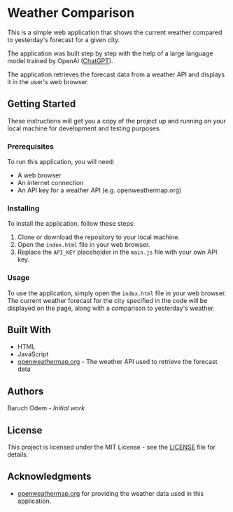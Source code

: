 # Weather Comparison

This is a simple web application that shows the current weather compared to yesterday's forecast for a given city.

The application was built step by step with the help of a large language model trained by OpenAI ([ChatGPT](https://chat.openai.com/)).

The application retrieves the forecast data from a weather API and displays it in the user's web browser.

## Getting Started
These instructions will get you a copy of the project up and running on your local machine for development and testing purposes.

### Prerequisites
To run this application, you will need:

- A web browser
- An internet connection
- An API key for a weather API (e.g. openweathermap.org)

### Installing
To install the application, follow these steps:

1. Clone or download the repository to your local machine.
1. Open the `index.html` file in your web browser.
1. Replace the `API_KEY` placeholder in the `main.js` file with your own API key.

### Usage
To use the application, simply open the `index.html` file in your web browser. The current weather forecast for the city specified in the code will be displayed on the page, along with a comparison to yesterday's weather.

## Built With
- HTML
- JavaScript
- [openweathermap.org](https://openweathermap.org/) - The weather API used to retrieve the forecast data

## Authors
Baruch Odem - *Initial work*

## License
This project is licensed under the MIT License - see the [LICENSE](LICENSE) file for details.

## Acknowledgments

- [openweathermap.org](https://openweathermap.org/) for providing the weather data used in this application.
